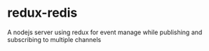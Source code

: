 # redux-redis
A nodejs server using redux for event manage while publishing and subscribing to multiple channels
